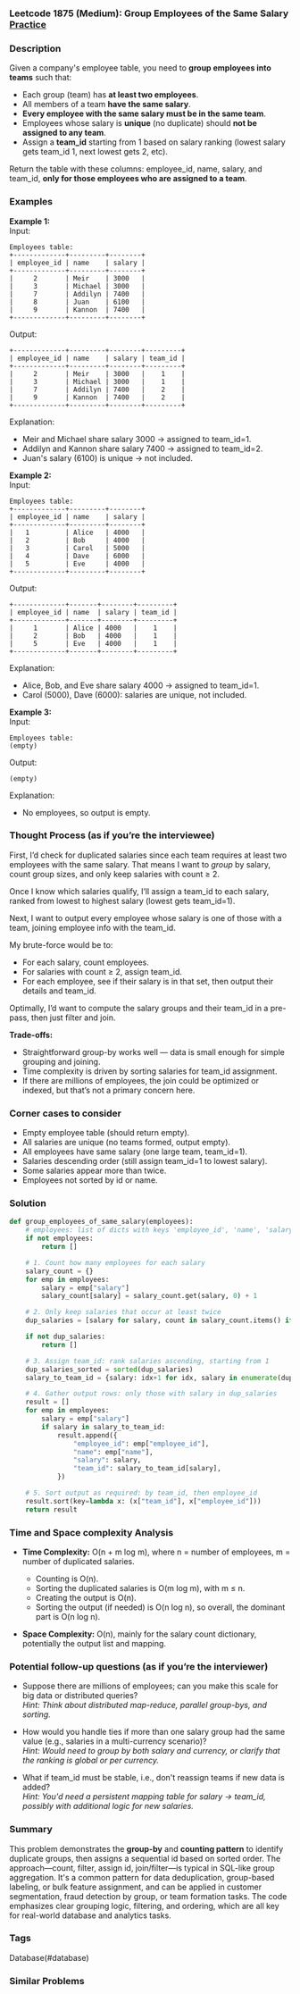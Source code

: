 ### Leetcode 1875 (Medium): Group Employees of the Same Salary [Practice](https://leetcode.com/problems/group-employees-of-the-same-salary)

### Description  
Given a company's employee table, you need to **group employees into teams** such that:
- Each group (team) has **at least two employees**.
- All members of a team **have the same salary**.
- **Every employee with the same salary must be in the same team**.
- Employees whose salary is **unique** (no duplicate) should **not be assigned to any team**.
- Assign a **team\_id** starting from 1 based on salary ranking (lowest salary gets team\_id 1, next lowest gets 2, etc).

Return the table with these columns: employee\_id, name, salary, and team\_id, **only for those employees who are assigned to a team**.

### Examples  

**Example 1:**  
Input:
```
Employees table:
+-------------+---------+--------+
| employee_id | name    | salary |
+-------------+---------+--------+
|     2       | Meir    | 3000   |
|     3       | Michael | 3000   |
|     7       | Addilyn | 7400   |
|     8       | Juan    | 6100   |
|     9       | Kannon  | 7400   |
+-------------+---------+--------+
```
Output:
```
+-------------+---------+--------+---------+
| employee_id | name    | salary | team_id |
+-------------+---------+--------+---------+
|     2       | Meir    | 3000   |    1    |
|     3       | Michael | 3000   |    1    |
|     7       | Addilyn | 7400   |    2    |
|     9       | Kannon  | 7400   |    2    |
+-------------+---------+--------+---------+
```
Explanation:
- Meir and Michael share salary 3000 → assigned to team\_id=1.
- Addilyn and Kannon share salary 7400 → assigned to team\_id=2.
- Juan's salary (6100) is unique → not included.

**Example 2:**  
Input:
```
Employees table:
+-------------+---------+--------+
| employee_id | name    | salary |
+-------------+---------+--------+
|   1         | Alice   | 4000   |
|   2         | Bob     | 4000   |
|   3         | Carol   | 5000   |
|   4         | Dave    | 6000   |
|   5         | Eve     | 4000   |
+-------------+---------+--------+
```
Output:
```
+-------------+-------+--------+---------+
| employee_id | name  | salary | team_id |
+-------------+-------+--------+---------+
|     1       | Alice | 4000   |    1    |
|     2       | Bob   | 4000   |    1    |
|     5       | Eve   | 4000   |    1    |
+-------------+-------+--------+---------+
```
Explanation:
- Alice, Bob, and Eve share salary 4000 → assigned to team\_id=1.
- Carol (5000), Dave (6000): salaries are unique, not included.

**Example 3:**  
Input:
```
Employees table:
(empty)
```
Output:
```
(empty)
```
Explanation:
- No employees, so output is empty.

### Thought Process (as if you’re the interviewee)  

First, I’d check for duplicated salaries since each team requires at least two employees with the same salary. That means I want to *group* by salary, count group sizes, and only keep salaries with count ≥ 2.

Once I know which salaries qualify, I’ll assign a team\_id to each salary, ranked from lowest to highest salary (lowest gets team\_id=1).

Next, I want to output every employee whose salary is one of those with a team, joining employee info with the team\_id.

My brute-force would be to:
- For each salary, count employees.
- For salaries with count ≥ 2, assign team\_id.
- For each employee, see if their salary is in that set, then output their details and team\_id.

Optimally, I’d want to compute the salary groups and their team\_id in a pre-pass, then just filter and join.

**Trade-offs:**  
- Straightforward group-by works well — data is small enough for simple grouping and joining.
- Time complexity is driven by sorting salaries for team\_id assignment.  
- If there are millions of employees, the join could be optimized or indexed, but that’s not a primary concern here.

### Corner cases to consider  
- Empty employee table (should return empty).
- All salaries are unique (no teams formed, output empty).
- All employees have same salary (one large team, team\_id=1).
- Salaries descending order (still assign team\_id=1 to lowest salary).
- Some salaries appear more than twice.
- Employees not sorted by id or name.

### Solution

```python
def group_employees_of_same_salary(employees):
    # employees: list of dicts with keys 'employee_id', 'name', 'salary'
    if not employees:
        return []

    # 1. Count how many employees for each salary
    salary_count = {}
    for emp in employees:
        salary = emp["salary"]
        salary_count[salary] = salary_count.get(salary, 0) + 1

    # 2. Only keep salaries that occur at least twice
    dup_salaries = [salary for salary, count in salary_count.items() if count >= 2]

    if not dup_salaries:
        return []

    # 3. Assign team_id: rank salaries ascending, starting from 1
    dup_salaries_sorted = sorted(dup_salaries)
    salary_to_team_id = {salary: idx+1 for idx, salary in enumerate(dup_salaries_sorted)}

    # 4. Gather output rows: only those with salary in dup_salaries
    result = []
    for emp in employees:
        salary = emp["salary"]
        if salary in salary_to_team_id:
            result.append({
                "employee_id": emp["employee_id"],
                "name": emp["name"],
                "salary": salary,
                "team_id": salary_to_team_id[salary],
            })

    # 5. Sort output as required: by team_id, then employee_id
    result.sort(key=lambda x: (x["team_id"], x["employee_id"]))
    return result
```

### Time and Space complexity Analysis  

- **Time Complexity:** O(n + m log m), where n = number of employees, m = number of duplicated salaries.  
  - Counting is O(n).
  - Sorting the duplicated salaries is O(m log m), with m ≤ n.
  - Creating the output is O(n).
  - Sorting the output (if needed) is O(n log n), so overall, the dominant part is O(n log n).

- **Space Complexity:** O(n), mainly for the salary count dictionary, potentially the output list and mapping.

### Potential follow-up questions (as if you’re the interviewer)  

- Suppose there are millions of employees; can you make this scale for big data or distributed queries?  
  *Hint: Think about distributed map-reduce, parallel group-bys, and sorting.*

- How would you handle ties if more than one salary group had the same value (e.g., salaries in a multi-currency scenario)?  
  *Hint: Would need to group by both salary and currency, or clarify that the ranking is global or per currency.*

- What if team\_id must be stable, i.e., don't reassign teams if new data is added?  
  *Hint: You'd need a persistent mapping table for salary → team\_id, possibly with additional logic for new salaries.*

### Summary
This problem demonstrates the **group-by** and **counting pattern** to identify duplicate groups, then assigns a sequential id based on sorted order. The approach—count, filter, assign id, join/filter—is typical in SQL-like group aggregation. It's a common pattern for data deduplication, group-based labeling, or bulk feature assignment, and can be applied in customer segmentation, fraud detection by group, or team formation tasks. The code emphasizes clear grouping logic, filtering, and ordering, which are all key for real-world database and analytics tasks.

### Tags
Database(#database)

### Similar Problems
